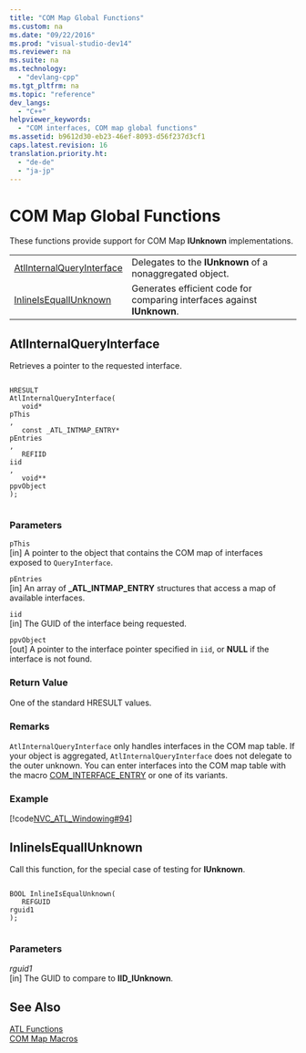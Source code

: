 ```yaml
---
title: "COM Map Global Functions"
ms.custom: na
ms.date: "09/22/2016"
ms.prod: "visual-studio-dev14"
ms.reviewer: na
ms.suite: na
ms.technology: 
  - "devlang-cpp"
ms.tgt_pltfrm: na
ms.topic: "reference"
dev_langs: 
  - "C++"
helpviewer_keywords: 
  - "COM interfaces, COM map global functions"
ms.assetid: b9612d30-eb23-46ef-8093-d56f237d3cf1
caps.latest.revision: 16
translation.priority.ht: 
  - "de-de"
  - "ja-jp"
---
```

# COM Map Global Functions
These functions provide support for COM Map             **IUnknown** implementations.  
  
|||  
|-|-|  
|[AtlInternalQueryInterface](../vs140/atlinternalqueryinterface.md)|Delegates to the                             **IUnknown** of a nonaggregated object.|  
|[InlineIsEqualIUnknown](../vs140/inlineisequaliunknown.md)|Generates efficient code for comparing interfaces against                             **IUnknown**.|  
  
##  <a name="atlinternalqueryinterface"></a>  AtlInternalQueryInterface  
 Retrieves a pointer to the requested interface.  
  
```  
  
HRESULT  
AtlInternalQueryInterface(  
   void*  
pThis  
,  
   const _ATL_INTMAP_ENTRY*  
pEntries  
,  
   REFIID  
iid  
,  
   void**  
ppvObject  
);  
  
```  
  
### Parameters  
 `pThis`  
 [in] A pointer to the object that contains the COM map of interfaces exposed to                                 `QueryInterface`.  
  
 `pEntries`  
 [in] An array of                                 **_ATL_INTMAP_ENTRY** structures that access a map of available interfaces.  
  
 `iid`  
 [in] The GUID of the interface being requested.  
  
 `ppvObject`  
 [out] A pointer to the interface pointer specified in                                 `iid`, or                                 **NULL** if the interface is not found.  
  
### Return Value  
 One of the standard HRESULT values.  
  
### Remarks  
 `AtlInternalQueryInterface` only handles interfaces in the COM map table. If your object is aggregated,                         `AtlInternalQueryInterface` does not delegate to the outer unknown. You can enter interfaces into the COM map table with the macro                         [COM_INTERFACE_ENTRY](../vs140/com_interface_entry-macros.md) or one of its variants.  
  
### Example  
 [!code[NVC_ATL_Windowing#94](../vs140/codesnippet/CPP/com-map-global-functions_1.cpp)]  
  
##  <a name="inlineisequaliunknown"></a>  InlineIsEqualIUnknown  
 Call this function, for the special case of testing for                 **IUnknown**.  
  
```  
  
BOOL InlineIsEqualUnknown(  
   REFGUID   
rguid1  
);  
  
```  
  
### Parameters  
 *rguid1*  
 [in] The GUID to compare to                                 **IID_IUnknown**.  
  
## See Also  
 [ATL Functions](../vs140/atl-functions.md)   
 [COM Map Macros](../vs140/com-map-macros.md)